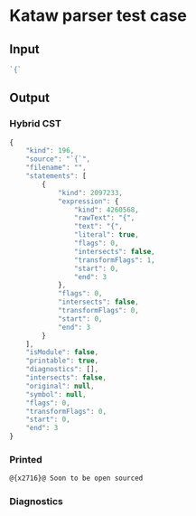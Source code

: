 # Kataw parser test case

## Input

`````js
`{`
`````

## Output

### Hybrid CST


```javascript
{
    "kind": 196,
    "source": "`{`",
    "filename": "",
    "statements": [
        {
            "kind": 2097233,
            "expression": {
                "kind": 4260568,
                "rawText": "{",
                "text": "{",
                "literal": true,
                "flags": 0,
                "intersects": false,
                "transformFlags": 1,
                "start": 0,
                "end": 3
            },
            "flags": 0,
            "intersects": false,
            "transformFlags": 0,
            "start": 0,
            "end": 3
        }
    ],
    "isModule": false,
    "printable": true,
    "diagnostics": [],
    "intersects": false,
    "original": null,
    "symbol": null,
    "flags": 0,
    "transformFlags": 0,
    "start": 0,
    "end": 3
}
```

  
### Printed


```javascript
@{x2716}@ Soon to be open sourced
```

  
### Diagnostics


```javascript

```

